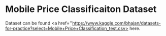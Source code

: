 # Mobile Price Classificaiton Dataset

Dataset can be found <a href=''https://www.kaggle.com/bhajan/datasets-for-practice?select=Mobile+Price+Classification_test.csv> here.</a>
